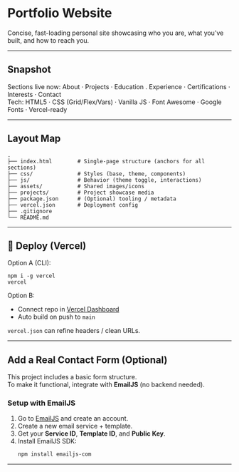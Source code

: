 # Portfolio Website

Concise, fast-loading personal site showcasing who you are, what you’ve built, and how to reach you.

---

## Snapshot
Sections live now: About · Projects · Education . Experience · Certifications · Interests · Contact  
Tech: HTML5 · CSS (Grid/Flex/Vars) · Vanilla JS · Font Awesome · Google Fonts · Vercel-ready

---

## Layout Map
```
.
├── index.html        # Single-page structure (anchors for all sections)
├── css/              # Styles (base, theme, components)
├── js/               # Behavior (theme toggle, interactions)
├── assets/           # Shared images/icons
├── projects/         # Project showcase media
├── package.json      # (Optional) tooling / metadata
├── vercel.json       # Deployment config
├── .gitignore
└── README.md
```

---

## 🚀 Deploy (Vercel)
Option A (CLI):
```
npm i -g vercel
vercel
```
Option B:
- Connect repo in [Vercel Dashboard](https://vercel.com/)
- Auto build on push to `main`

`vercel.json` can refine headers / clean URLs.

---
## Add a Real Contact Form (Optional)

This project includes a basic form structure.  
To make it functional, integrate with **EmailJS** (no backend needed).

### Setup with EmailJS
1. Go to [EmailJS](https://www.emailjs.com/) and create an account.
2. Create a new email service + template.
3. Get your **Service ID**, **Template ID**, and **Public Key**.
4. Install EmailJS SDK:
   ```bash
   npm install emailjs-com

---


